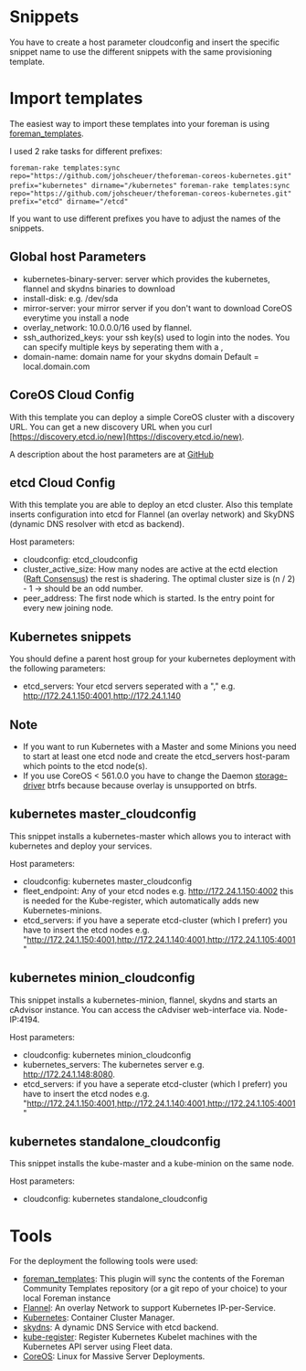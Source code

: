 # Snippets

You have to create a host parameter cloudconfig and insert the specific snippet name to use the different snippets with the same provisioning template.

# Import templates

The easiest way to import these templates into your foreman is using [foreman_templates](https://github.com/theforeman/foreman_templates). 

I used 2 rake tasks for different prefixes:

`foreman-rake templates:sync repo="https://github.com/johscheuer/theforeman-coreos-kubernetes.git" prefix="kubernetes" dirname="/kubernetes"`
`foreman-rake templates:sync repo="https://github.com/johscheuer/theforeman-coreos-kubernetes.git" prefix="etcd" dirname="/etcd"`

If you want to use different prefixes you have to adjust the names of the snippets.

## Global host Parameters

* kubernetes-binary-server: server which provides the kubernetes, flannel and skydns binaries to download
* install-disk: e.g. /dev/sda
* mirror-server: your mirror server if you don't want to download CoreOS everytime you install a node
* overlay_network: 10.0.0.0/16 used by flannel.
* ssh_authorized_keys: your ssh key(s) used to login into the nodes. You can specify multiple keys by seperating them with a ,
* domain-name: domain name for your skydns domain Default = local.domain.com

## CoreOS Cloud Config

With this template you can deploy a simple CoreOS cluster with a discovery URL. You can get a new discovery URL when you curl [https://discovery.etcd.io/new](https://discovery.etcd.io/new).

A description about the host parameters are at [GitHub](https://github.com/theforeman/community-templates/tree/master/coreos)

## etcd Cloud Config

With this template you are able to deploy an etcd cluster. Also this template inserts configuration into etcd for Flannel (an overlay network) and SkyDNS (dynamic DNS resolver with etcd as backend).

Host parameters:

* cloudconfig: etcd_cloudconfig
* cluster_active_size: How many nodes are active at the ectd election ([Raft Consensus](https://github.com/coreos/raft)) the rest is shadering. The optimal cluster size is (n / 2) - 1 -> should be an odd number.
* peer_address: The first node which is started. Is the entry point for every new joining node. 

## Kubernetes snippets

You should define a parent host group for your kubernetes deployment with the following parameters:

* etcd_servers: Your etcd servers seperated with a "," e.g. http://172.24.1.150:4001,http://172.24.1.140

## Note

* If you want to run Kubernetes with a Master and some Minions you need to start at least one etcd node and create the etcd_servers host-param which points to the etcd node(s).
* If you use CoreOS < 561.0.0 you have to change the Daemon [storage-driver](https://docs.docker.com/reference/commandline/cli/#daemon-storage-driver-option) btrfs because because overlay is unsupported on btrfs.

## kubernetes master_cloudconfig

This snippet installs a kubernetes-master which allows you to interact with kubernetes and deploy your services.

Host parameters:

* cloudconfig: kubernetes master_cloudconfig
* fleet_endpoint: Any of your etcd nodes e.g. http://172.24.1.150:4002 this is needed for the Kube-register, which automatically adds new Kubernetes-minions.
* etcd_servers: if you have a seperate etcd-cluster (which I preferr) you have to insert the etcd nodes e.g. "http://172.24.1.150:4001,http://172.24.1.140:4001,http://172.24.1.105:4001"

## kubernetes minion_cloudconfig

This snippet installs a kubernetes-minion, flannel, skydns and starts an cAdvisor instance. You can access the cAdviser web-interface via. Node-IP:4194.

Host parameters:

* cloudconfig: kubernetes minion_cloudconfig
* kubernetes_servers: The kubernetes server e.g. http://172.24.1.148:8080.
* etcd_servers: if you have a seperate etcd-cluster (which I preferr) you have to insert the etcd nodes e.g. "http://172.24.1.150:4001,http://172.24.1.140:4001,http://172.24.1.105:4001"

## kubernetes standalone_cloudconfig

This snippet installs the kube-master and a kube-minion on the same node.

Host parameters:

* cloudconfig: kubernetes standalone_cloudconfig

# Tools

For the deployment the following tools were used:

* [foreman_templates](https://github.com/theforeman/foreman_templates): This plugin will sync the contents of the Foreman Community Templates repository (or a git repo of your choice) to your local Foreman instance
* [Flannel](https://github.com/coreos/flannel): An overlay Network to support Kubernetes IP-per-Service.
* [Kubernetes](https://github.com/GoogleCloudPlatform/kubernetes): Container Cluster Manager.
* [skydns](https://github.com/skynetservices/skydns): A dynamic DNS Service with etcd backend.
* [kube-register](https://github.com/kelseyhightower/kube-register): Register Kubernetes Kubelet machines with the Kubernetes API server using Fleet data.
* [CoreOS](https://github.com/coreos): Linux for Massive Server Deployments.
